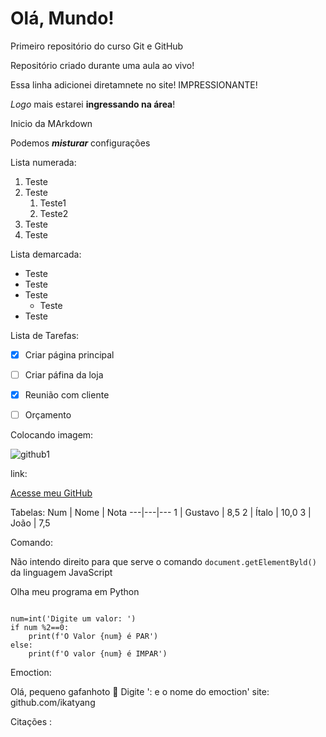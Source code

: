 # Olá, Mundo!
 Primeiro repositório do curso Git e GitHub

 Repositório criado durante uma aula ao vivo!
 
 Essa linha adicionei diretamnete no site! IMPRESSIONANTE!
 
 *Logo* mais estarei **ingressando na área**!

Inicio da MArkdown

Podemos __*misturar*__ configurações

Lista numerada:
1. Teste
2. Teste
   1. Teste1
   1. Teste2
5. Teste
6. Teste

Lista demarcada:
* Teste
* Teste
* Teste
   * Teste
* Teste

Lista de Tarefas:
- [x] Criar página principal
- [ ] Criar páfina da loja
- [x] Reunião com cliente
- [ ] Orçamento


Colocando imagem:

![github1](https://user-images.githubusercontent.com/131727567/235160504-9b3ffd8b-5a3b-43b7-9517-d4de8f3fd65c.jpg)

link:

[Acesse meu GitHub](https://italoola.github.io)

Tabelas:
Num | Nome | Nota
---|---|---
1 | Gustavo | 8,5
2 | Ítalo | 10,0
3 | João | 7,5

Comando:

Não intendo direito para que serve o comando `document.getElementByld()` da linguagem JavaScript


Olha meu programa em Python
```

num=int('Digite um valor: ')
if num %2==0:
    print(f'O Valor {num} é PAR')
else:
    print(f'O valor {num} é IMPAR')
```

Emoction:

Olá, pequeno gafanhoto 🖖
 Digite ': e o nome do emoction'
site: github.com/ikatyang


Citações :

